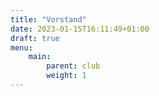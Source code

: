 ```yaml
---
title: "Vorstand"
date: 2023-01-15T16:11:49+01:00
draft: true
menu:
    main:
        parent: club
        weight: 1
---
```


